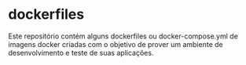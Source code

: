 # dockerfiles

Este repositório contém alguns dockerfiles ou docker-compose.yml de imagens docker criadas com o objetivo de prover um ambiente de desenvolvimento e teste de suas aplicações.

